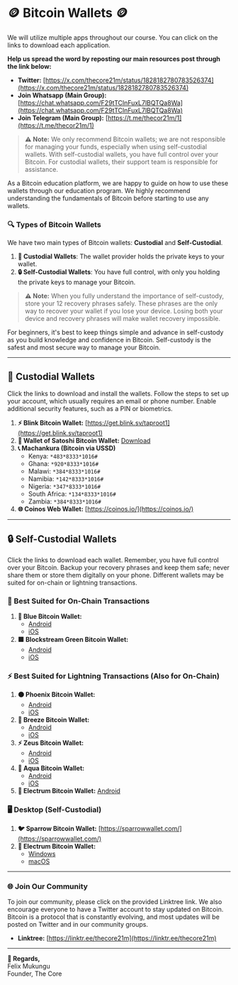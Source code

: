 # 🪙 Bitcoin Wallets 🪙

We will utilize multiple apps throughout our course. You can click on the links to download each application.

**Help us spread the word by reposting our main resources post through the link below:**

- **Twitter:** [https://x.com/thecore21m/status/1828182780783526374](https://x.com/thecore21m/status/1828182780783526374)
- **Join Whatsapp (Main Group):** [https://chat.whatsapp.com/F29tTClnFuxL7lBQTQa8Wa](https://chat.whatsapp.com/F29tTClnFuxL7lBQTQa8Wa)
- **Join Telegram (Main Group):** [https://t.me/thecor21m/1](https://t.me/thecor21m/1)

> **⚠️ Note:** We only recommend Bitcoin wallets; we are not responsible for managing your funds, especially when using self-custodial wallets. With self-custodial wallets, you have full control over your Bitcoin. For custodial wallets, their support team is responsible for assistance.

As a Bitcoin education platform, we are happy to guide on how to use these wallets through our education program. We highly recommend understanding the fundamentals of Bitcoin before starting to use any wallets.

### 🔍 Types of Bitcoin Wallets

We have two main types of Bitcoin wallets: **Custodial** and **Self-Custodial**.

1. **💼 Custodial Wallets**: The wallet provider holds the private keys to your wallet.
2. **🔒 Self-Custodial Wallets**: You have full control, with only you holding the private keys to manage your Bitcoin.

> **⚠️ Note:** When you fully understand the importance of self-custody, store your 12 recovery phrases safely. These phrases are the only way to recover your wallet if you lose your device. Losing both your device and recovery phrases will make wallet recovery impossible.

For beginners, it's best to keep things simple and advance in self-custody as you build knowledge and confidence in Bitcoin. Self-custody is the safest and most secure way to manage your Bitcoin.

---

## 💼 Custodial Wallets

Click the links to download and install the wallets. Follow the steps to set up your account, which usually requires an email or phone number. Enable additional security features, such as a PIN or biometrics.

1. **⚡ Blink Bitcoin Wallet:** [https://get.blink.sv/taproot1](https://get.blink.sv/taproot1)
2. **📲 Wallet of Satoshi Bitcoin Wallet:** [Download](https://play.google.com/store/apps/details?id=com.livingroomofsatoshi.wallet)
3. **📞 Machankura (Bitcoin via USSD)**  
   - Kenya: `*483*8333*1016#`
   - Ghana: `*920*8333*1016#`
   - Malawi: `*384*8333*1016#`
   - Namibia: `*142*8333*1016#`
   - Nigeria: `*347*8333*1016#`
   - South Africa: `*134*8333*1016#`
   - Zambia: `*384*8333*1016#`
4. **🌐 Coinos Web Wallet:** [https://coinos.io/](https://coinos.io/)

---

## 🔒 Self-Custodial Wallets

Click the links to download each wallet. Remember, you have full control over your Bitcoin. Backup your recovery phrases and keep them safe; never share them or store them digitally on your phone. Different wallets may be suited for on-chain or lightning transactions.

### 💼 Best Suited for On-Chain Transactions

1. **🔵 Blue Bitcoin Wallet:**  
   - [Android](https://play.google.com/store/apps/details?id=io.bluewallet.bluewallet)
   - [iOS](https://apps.apple.com/us/app/bluewallet-bitcoin-wallet/id1376878040)
2. **🟩 Blockstream Green Bitcoin Wallet:**  
   - [Android](https://play.google.com/store/apps/details?id=com.greenaddress.greenbits_android_wallet)
   - [iOS](https://apps.apple.com/us/app/green-bitcoin-wallet/id1402243590)

### ⚡ Best Suited for Lightning Transactions (Also for On-Chain)

1. **🟠 Phoenix Bitcoin Wallet:**  
   - [Android](https://play.google.com/store/apps/details?id=fr.acinq.phoenix.mainnet)
   - [iOS](https://apps.apple.com/us/app/phoenix-wallet/id1544097028)
2. **💨 Breeze Bitcoin Wallet:**  
   - [Android](https://play.google.com/store/apps/details?id=com.breez.client)
   - [iOS](https://play.google.com/store/apps/details?id=com.breez.client)
3. **⚡ Zeus Bitcoin Wallet:**  
   - [Android](https://play.google.com/store/apps/details?id=app.zeusln.zeus)
   - [iOS](https://apps.apple.com/us/app/zeus-wallet/id1456038895)
4. **🌊 Aqua Bitcoin Wallet:**  
   - [Android](https://play.google.com/store/apps/details?id=io.aquawallet.android)
   - [iOS](https://apps.apple.com/us/app/aqua-wallet/id6468594241)
5. **🔋 Electrum Bitcoin Wallet:** [Android](https://play.google.com/store/apps/details?id=org.electrum.electrum)

### 🖥️ Desktop (Self-Custodial)

1. **🐦 Sparrow Bitcoin Wallet:** [https://sparrowwallet.com/](https://sparrowwallet.com/)
2. **🔋 Electrum Bitcoin Wallet:**  
   - [Windows](https://download.electrum.org/4.5.5/electrum-4.5.5-setup.exe)  
   - [macOS](https://download.electrum.org/4.5.5/electrum-4.5.5.dmg)

---

### 🌐 Join Our Community

To join our community, please click on the provided Linktree link. We also encourage everyone to have a Twitter account to stay updated on Bitcoin. Bitcoin is a protocol that is constantly evolving, and most updates will be posted on Twitter and in our community groups.

- **Linktree:** [https://linktr.ee/thecore21m](https://linktr.ee/thecore21m)

---

**🤝 Regards,**  
Felix Mukungu  
Founder, The Core
